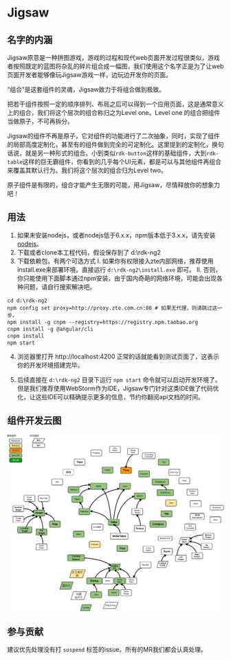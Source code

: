 # Jigsaw

## 名字的内涵
Jigsaw原意是一种拼图游戏，游戏的过程和现代web页面开发过程很类似，游戏者按照既定的蓝图将杂乱的碎片组合成一幅图，我们使用这个名字正是为了让web页面开发者能够像玩Jigsaw游戏一样，边玩边开发你的页面。

“组合”是这套组件的灵魂，Jigsaw致力于将组合做到极致。

把若干组件按照一定的顺序排列、布局之后可以得到一个应用页面，这是通常意义上的组合，我们将这个层次的组合称归之为Level one。Level one 的组合把组件当做原子，不可再拆分。

Jigsaw的组件不再是原子，它对组件的功能进行了二次抽象，同时，实现了组件的局部高度定制化，甚至有的组件做到完全的可定制化。这里提到的定制化，换句话说，就是另一种形式的组合。小到类似`rdk-button`这样的基础组件，大到`rdk-table`这样的巨无霸组件，你看到的几乎每个UI元素，都是可以与其他组件再组合来覆盖其默认行为。我们将这个层次的组合归为Level two。

原子组件是有限的，组合才能产生无限的可能，用Jigsaw，尽情释放你的想象力吧！


## 用法
1. 如果未安装nodejs，或者nodejs低于6.x.x，npm版本低于3.x.x，请先安装[nodejs](nodejs.org)。
2. 下载或者clone本工程代码，假设保存到了 d:\rdk-ng2
3. 下载依赖包，有两个可选方式
    I. 如果你有权限接入zte内部网络，推荐使用install.exe来部署环境。直接运行 `d:\rdk-ng2\install.exe` 即可。
    II. 否则，你只能使用下面脚本通过npm安装，由于国内奇葩的网络环境，可能会出现各种问题，请自行搜索解决吧。
```
cd d:\rdk-ng2
npm config set proxy=http://proxy.zte.com.cn:80 # 如果无代理，则请跳过这一步。
npm install -g cnpm --registry=https://registry.npm.taobao.org
cnpm install -g @angular/cli
cnpm install
npm start
```

4. 浏览器里打开 http://localhost:4200 正常的话就能看到测试页面了，这表示你的开发环境搭建完毕。

5. 后续直接在 `d:\rdk-ng2` 目录下运行 `npm start` 命令就可以启动开发环境了。但是我们推荐使用WebStorm作为IDE，Jigsaw专门针对这类IDE做了代码优化，让这些IDE可以精确提示更多的信息，节约你翻阅api文档的时间。

## 组件开发云图
![](comp-map.png)

## 参与贡献
建议优先处理没有打 `suspend` 标签的issue。所有的MR我们都会认真处理。
